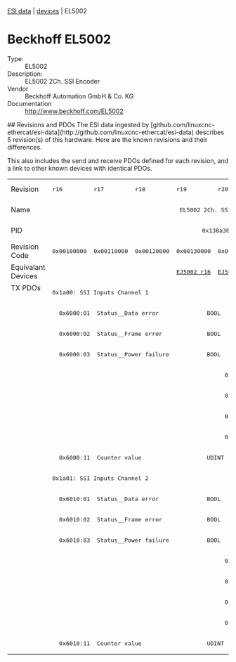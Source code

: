 <div class="nav"><a href="/esi-data">ESI data</a> | <a href="/esi-data/devices">devices</a> | EL5002</div>

#  Beckhoff EL5002

<dl>
  <dt>Type:</dt><dd>EL5002</dd>
  <dt>Description:</dt><dd>EL5002 2Ch. SSI Encoder</dd>
  <dt>Vendor</dt><dd>Beckhoff Automation GmbH & Co. KG</dd>
  <dt>Documentation</dt><dd><a href="http://www.beckhoff.com/EL5002">http://www.beckhoff.com/EL5002</a></dd>
</dl>
## Revisions and PDOs
The ESI data ingested by [github.com/linuxcnc-ethercat/esi-data](http://github.com/linuxcnc-ethercat/esi-data) describes 5 revision(s) of this hardware.  Here are the known revisions and their differences.

This also includes the send and receive PDOs defined for each revision, and a link to other known devices with identical PDOs.

<table>
<tr >
<td class="first">Revision</td>
<td ><pre>r16</pre></td>
<td ><pre>r17</pre></td>
<td ><pre>r18</pre></td>
<td ><pre>r19</pre></td>
<td ><pre>r20</pre></td>
</tr>
<tr >
<td class="first">Name</td>
<td  colspan=5 align="center"><pre>EL5002 2Ch. SSI Encoder</pre></td>
</tr>
<tr >
<td class="first">PID</td>
<td  colspan=5 align="center"><pre>0x138a3052</pre></td>
</tr>
<tr >
<td class="first">Revision Code</td>
<td ><pre>0x00100000</pre></td>
<td ><pre>0x00110000</pre></td>
<td ><pre>0x00120000</pre></td>
<td ><pre>0x00130000</pre></td>
<td ><pre>0x00140000</pre></td>
</tr>
<tr >
<td class="first">Equivalant Devices</td>
<td  colspan=3 align="center"></td>
<td ><pre><a href="EJ5002">EJ5002 r16</a></pre></td>
<td ><pre><a href="EJ5002">EJ5002 r17</a></pre></td>
</tr>
<tr class="txpdo pdosection">
<td class="first" rowspan=18 valign=top>TX PDOs</td>
<td colspan=5 align="left"><pre>0x1a00: SSI Inputs Channel 1</pre></td>
<td></td>
</tr>
<tr class="txpdo">
<td  colspan=5 align="left"><pre>  0x6000:01  Status__Data error              BOOL</pre></td>
</tr>
<tr class="txpdo">
<td  colspan=5 align="left"><pre>  0x6000:02  Status__Frame error             BOOL</pre></td>
</tr>
<tr class="txpdo">
<td  colspan=5 align="left"><pre>  0x6000:03  Status__Power failure           BOOL</pre></td>
</tr>
<tr class="txpdo">
<td  colspan=4 align="left"></td>
<td ><pre>  0x6000:04  Status__Data mismatch           BOOL</pre></td>
</tr>
<tr class="txpdo">
<td  colspan=4 align="left"></td>
<td ><pre>  0x6000:0e  Status__Sync error              BOOL</pre></td>
</tr>
<tr class="txpdo">
<td  colspan=4 align="left"></td>
<td ><pre>  0x6000:0f  Status__TxPDO State             BOOL</pre></td>
</tr>
<tr class="txpdo">
<td  colspan=4 align="left"></td>
<td ><pre>  0x6000:10  Status__TxPDO Toggle            BOOL</pre></td>
</tr>
<tr class="txpdo">
<td  colspan=5 align="left"><pre>  0x6000:11  Counter value                   UDINT (32 bits)</pre></td>
</tr>
<tr class="txpdo pdosection">
<td  colspan=5 align="left"><pre>0x1a01: SSI Inputs Channel 2</pre></td>
</tr>
<tr class="txpdo">
<td  colspan=5 align="left"><pre>  0x6010:01  Status__Data error              BOOL</pre></td>
</tr>
<tr class="txpdo">
<td  colspan=5 align="left"><pre>  0x6010:02  Status__Frame error             BOOL</pre></td>
</tr>
<tr class="txpdo">
<td  colspan=5 align="left"><pre>  0x6010:03  Status__Power failure           BOOL</pre></td>
</tr>
<tr class="txpdo">
<td  colspan=4 align="left"></td>
<td ><pre>  0x6010:04  Status__Data mismatch           BOOL</pre></td>
</tr>
<tr class="txpdo">
<td  colspan=4 align="left"></td>
<td ><pre>  0x6010:0e  Status__Sync error              BOOL</pre></td>
</tr>
<tr class="txpdo">
<td  colspan=4 align="left"></td>
<td ><pre>  0x6010:0f  Status__TxPDO State             BOOL</pre></td>
</tr>
<tr class="txpdo">
<td  colspan=4 align="left"></td>
<td ><pre>  0x6010:10  Status__TxPDO Toggle            BOOL</pre></td>
</tr>
<tr class="txpdo">
<td  colspan=5 align="left"><pre>  0x6010:11  Counter value                   UDINT (32 bits)</pre></td>
</tr>
</table>

